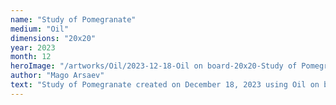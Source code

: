 ```yaml
---
name: "Study of Pomegranate"
medium: "Oil"
dimensions: "20x20"
year: 2023
month: 12
heroImage: "/artworks/Oil/2023-12-18-Oil on board-20x20-Study of Pomegranate.jpeg"
author: "Mago Arsaev"
text: "Study of Pomegranate created on December 18, 2023 using Oil on board, size 20x20."
---
```

